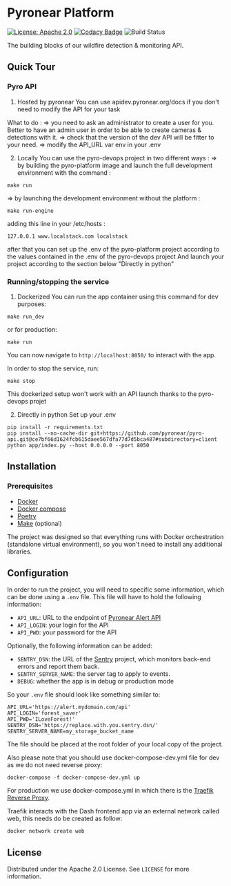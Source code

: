 # Pyronear Platform
[![License: Apache 2.0](https://img.shields.io/badge/License-Apache%202.0-blue.svg)](LICENSE) [![Codacy Badge](https://app.codacy.com/project/badge/Grade/0e4490e06eaf41a3a5faea69dad5caa9)](https://www.codacy.com/gh/pyronear/pyro-platform/dashboard?utm_source=github.com&amp;utm_medium=referral&amp;utm_content=pyronear/pyro-platform&amp;utm_campaign=Badge_Grade) ![Build Status](https://github.com/pyronear/pyro-platform/workflows/dash-project/badge.svg)

The building blocks of our wildfire detection & monitoring API.


## Quick Tour
### Pyro API
1. Hosted by pyronear
You can use apidev.pyronear.org/docs if you don't need to modify the API for your task

What to do : 
=> you need to ask an administrator to create a user for you. Better to have an admin user in order to be able to create cameras & detections with it.
=> check that the version of the dev API will be fitter to your need.
=> modify the API_URL var env in your .env

2. Locally
You can use the pyro-devops project in two different ways :
=> by building the pyro-platform image and launch the full development environment with the command :
```shell
make run
```
=> by launching the development environment without the platform :
```shell
make run-engine
```
adding this line in your /etc/hosts :
```
127.0.0.1 www.localstack.com localstack
```
after that you can set up the .env of the pyro-platform project according to the values contained in the .env of the pyro-devops project 
And launch your project according to the section below "Directly in python" 



### Running/stopping the service
1. Dockerized
You can run the app container using this command for dev purposes:

```shell
make run_dev
```

or for production:

```shell
make run
```

You can now navigate to `http://localhost:8050/` to interact with the app.

In order to stop the service, run:
```shell
make stop
```

This dockerized setup won't work with an API launch thanks to the pyro-devops projet

2. Directly in python
Set up your .env

```shell
pip install -r requirements.txt
pip install --no-cache-dir git+https://github.com/pyronear/pyro-api.git@ce7bf66d1624fcb615daee567dfa77d7d5bca487#subdirectory=client
python app/index.py --host 0.0.0.0 --port 8050
```

## Installation

### Prerequisites

- [Docker](https://docs.docker.com/engine/install/)
- [Docker compose](https://docs.docker.com/compose/)
- [Poetry](https://python-poetry.org/)
- [Make](https://www.gnu.org/software/make/) (optional)

The project was designed so that everything runs with Docker orchestration (standalone virtual environment), so you won't need to install any additional libraries.

## Configuration

In order to run the project, you will need to specific some information, which can be done using a `.env` file.
This file will have to hold the following information:
- `API_URL`: URL to the endpoint of [Pyronear Alert API](https://github.com/pyronear/pyro-api)
- `API_LOGIN`: your login for the API
- `API_PWD`: your password for the API

Optionally, the following information can be added:
- `SENTRY_DSN`: the URL of the [Sentry](https://sentry.io/) project, which monitors back-end errors and report them back.
- `SENTRY_SERVER_NAME`: the server tag to apply to events.
- `DEBUG`: whether the app is in debug or production mode

So your `.env` file should look like something similar to:
```
API_URL='https://alert.mydomain.com/api'
API_LOGIN='forest_saver'
API_PWD='ILoveForest!'
SENTRY_DSN='https://replace.with.you.sentry.dsn/'
SENTRY_SERVER_NAME=my_storage_bucket_name
```

The file should be placed at the root folder of your local copy of the project.

Also please note that you should use docker-compose-dev.yml file for dev as we do not need reverse proxy:

```shell
docker-compose -f docker-compose-dev.yml up
```

For production we use docker-compose.yml in which there is the [Traefik Reverse Proxy](https://traefik.io/traefik/).

Traefik interacts with the Dash frontend app via an external network called web, this needs do be created as follow:

```shell
docker network create web
```


## License

Distributed under the Apache 2.0 License. See `LICENSE` for more information.
